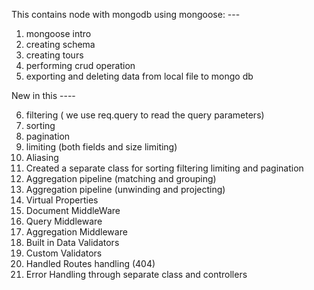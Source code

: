 This contains node with mongodb using mongoose: ---

1. mongoose intro
2. creating schema
3. creating tours
4. performing crud operation
5. exporting and deleting data from local file to mongo db

New in this ----

6. filtering ( we use req.query to read the query parameters)
7. sorting
8. pagination
9. limiting (both fields and size limiting)
10. Aliasing
11. Created a separate class for sorting filtering limiting and pagination
12. Aggregation pipeline (matching and grouping)
13. Aggregation pipeline (unwinding and projecting)
14. Virtual Properties
15. Document MiddleWare
16. Query Middleware
17. Aggregation Middleware
18. Built in Data Validators
19. Custom Validators
20. Handled Routes handling (404)
21. Error Handling through separate class and controllers
